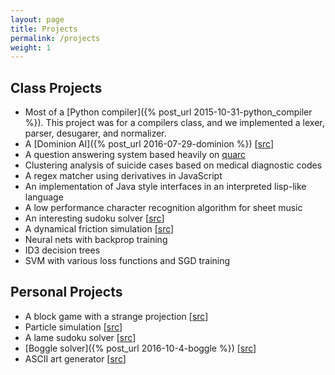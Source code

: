 ```yaml
---
layout: page
title: Projects
permalink: /projects
weight: 1
---
```


Class Projects
--------------

- Most of a [Python compiler]({% post_url 2015-10-31-python_compiler %}). This project was for a compilers class, and we implemented a lexer, parser, desugarer, and normalizer.
- A [Dominion AI]({% post_url 2016-07-29-dominion %}) [[src](https://github.com/tyehle/dominion)]
- A question answering system based heavily on [quarc](https://www.cs.utah.edu/~riloff/pdfs/quarc.pdf)
- Clustering analysis of suicide cases based on medical diagnostic codes
- A regex matcher using derivatives in JavaScript
- An implementation of Java style interfaces in an interpreted lisp-like language
- A low performance character recognition algorithm for sheet music
- An interesting sudoku solver [[src](https://github.com/tyehle/sudoku)]
- A dynamical friction simulation [[src](https://github.com/tyehle/dynamical-friction)]
- Neural nets with backprop training
- ID3 decision trees
- SVM with various loss functions and SGD training

Personal Projects
-----------------

- A block game with a strange projection [[src](https://bitbucket.org/tobinyehle/fieldgame)]
- Particle simulation [[src](https://bitbucket.org/tobinyehle/particles)]
- A lame sudoku solver [[src](https://bitbucket.org/tobinyehle/sudoku-solver)]
- [Boggle solver]({% post_url 2016-10-4-boggle %}) [[src](https://bitbucket.org/tobinyehle/bogglesolver)]
- ASCII art generator [[src](https://bitbucket.org/tobinyehle/ascii-converter)]
